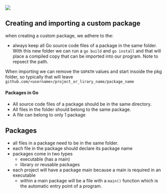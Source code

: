 ![](https://hackernoon.com/drafts/0fnv29qd.png)

## Creating and importing a custom package

when creating a custom package, we adhere to the:

- always keep all Go source code files of a package in the same folder.
  With this new folder we can run a `go build` and `go install` and that will place a compiled copy that can be imported into our program. Note to repsect the path.

When importing we can remove the `GOPATH` values and start insoide the pkg folder, so typically that will leave `github.com/<username>/project_or_lirary_name/package_name`

#### Packages in Go

- All source code files of a package should be in the same directory.
- All files in the folder should belong to the same package.
- A file can belong to only 1 package

## Packages

- all files in a package need to be in the same folder.
- each file in the package should declare its package name
- packages come in two types
  - executable (has a main)
  - library or reusable packages
- each project will have a package main because a main is required in an executable
  - within a main package will be a file with a `main()` function which is the automatic entry point of a program.

